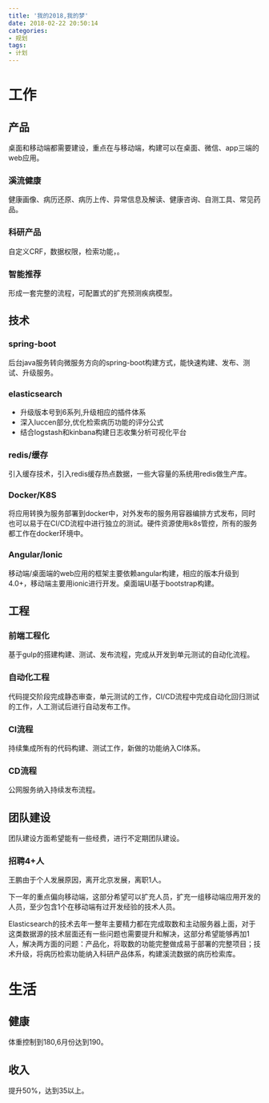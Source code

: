 ```yaml
---
title: '我的2018,我的梦'
date: 2018-02-22 20:50:14
categories:
- 规划
tags:
- 计划
---
```


# 工作
## 产品
桌面和移动端都需要建设，重点在与移动端，构建可以在桌面、微信、app三端的web应用。
### 溪流健康
健康画像、病历还原、病历上传、异常信息及解读、健康咨询、自测工具、常见药品。
### 科研产品
自定义CRF，数据权限，检索功能，。
### 智能推荐
形成一套完整的流程，可配置式的扩充预测疾病模型。
## 技术
### spring-boot
后台java服务转向微服务方向的spring-boot构建方式，能快速构建、发布、测试、升级服务。

### elasticsearch
+ 升级版本号到6系列,升级相应的插件体系
+ 深入luccen部分,优化检索病历功能的评分公式
+ 结合logstash和kinbana构建日志收集分析可视化平台

### redis/缓存
引入缓存技术，引入redis缓存热点数据，一些大容量的系统用redis做生产库。
### Docker/K8S
将应用转换为服务部署到docker中，对外发布的服务用容器编排方式发布，同时也可以易于在CI/CD流程中进行独立的测试。硬件资源使用k8s管控，所有的服务都工作在docker环境中。
### Angular/Ionic
移动端/桌面端的web应用的框架主要依赖angular构建，相应的版本升级到4.0+，移动端主要用ionic进行开发。桌面端UI基于bootstrap构建。
## 工程
### 前端工程化
基于gulp的搭建构建、测试、发布流程，完成从开发到单元测试的自动化流程。
### 自动化工程
代码提交阶段完成静态审查，单元测试的工作，CI/CD流程中完成自动化回归测试的工作，人工测试后进行自动发布工作。
### CI流程
持续集成所有的代码构建、测试工作，新做的功能纳入CI体系。
### CD流程
公网服务纳入持续发布流程。
## 团队建设
  团队建设方面希望能有一些经费，进行不定期团队建设。
  ### 招聘4+人
  王鹏由于个人发展原因，离开北京发展，离职1人。

  下一年的重点偏向移动端，这部分希望可以扩充人员，扩充一组移动端应用开发的人员，至少包含1个在移动端有过开发经验的技术人员。

  Elasticsearch的技术去年一整年主要精力都在完成取数和主动服务器上面，对于这类数据源的技术层面还有一些问题也需要提升和解决，这部分希望能够再加1人，解决两方面的问题：产品化，将取数的功能完整做成易于部署的完整项目；技术升级，将病历检索功能纳入科研产品体系，构建溪流数据的病历检索库。


# 生活
## 健康
  体重控制到180,6月份达到190。
## 收入
  提升50%，达到35以上。
